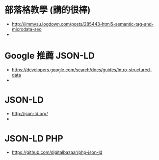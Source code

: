 # 部落格教學 (講的很棒)
* http://jimmysu.logdown.com/posts/285443-html5-semantic-tag-and-microdata-seo
* 
# Google 推薦 JSON-LD
* https://developers.google.com/search/docs/guides/intro-structured-data
* 
# JSON-LD
* http://json-ld.org/
* 
# JSON-LD PHP
* https://github.com/digitalbazaar/php-json-ld
